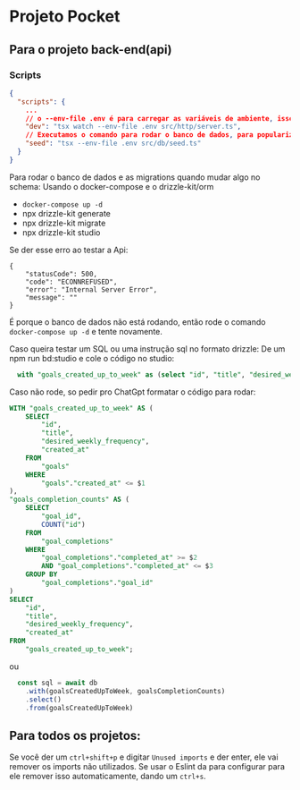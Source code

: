# Projeto Pocket

## Para o projeto back-end(api)

### Scripts

```JSON
{
  "scripts": {
    ...
    // o --env-file .env é para carregar as variáveis de ambiente, isso já esta nativo no node
    "dev": "tsx watch --env-file .env src/http/server.ts",
    // Executamos o comando para rodar o banco de dados, para popularizar o banco de dados com infos
    "seed": "tsx --env-file .env src/db/seed.ts"
  }
}
```

Para rodar o banco de dados e as migrations quando mudar algo no schema: Usando o docker-compose e o drizzle-kit/orm
- `docker-compose up -d`
- npx drizzle-kit generate
- npx drizzle-kit migrate
- npx drizzle-kit studio

Se der esse erro ao testar a Api:
```
{
	"statusCode": 500,
	"code": "ECONNREFUSED",
	"error": "Internal Server Error",
	"message": ""
}
```
É porque o banco de dados não está rodando, então rode o comando `docker-compose up -d` e tente novamente.


Caso queira testar um SQL ou uma instrução sql no formato drizzle: De um npm run bd:studio e cole o código no studio:
```SQL runner
  with "goals_created_up_to_week" as (select "id", "title", "desired_weekly_frequency", "created_at" from "goals" where "goals"."created_at" <= $1), "goals_completion_counts" as (select "goal_id", count("id") from "goal_completions" where ("goal_completions"."completed_at" >= $2 and "goal_completions"."completed_at" <= $3) group by "goal_completions"."goal_id") select "id", "title", "desired_weekly_frequency", "created_at" from "goals_created_up_to_week"
```
Caso não rode, so pedir pro ChatGpt formatar o código para rodar:
```SQL runner
WITH "goals_created_up_to_week" AS (
    SELECT 
        "id", 
        "title", 
        "desired_weekly_frequency", 
        "created_at" 
    FROM 
        "goals" 
    WHERE 
        "goals"."created_at" <= $1
),
"goals_completion_counts" AS (
    SELECT 
        "goal_id", 
        COUNT("id") 
    FROM 
        "goal_completions" 
    WHERE 
        "goal_completions"."completed_at" >= $2 
        AND "goal_completions"."completed_at" <= $3
    GROUP BY 
        "goal_completions"."goal_id"
)
SELECT 
    "id", 
    "title", 
    "desired_weekly_frequency", 
    "created_at" 
FROM 
    "goals_created_up_to_week";
```
ou
```ts Drizzle runner
  const sql = await db
    .with(goalsCreatedUpToWeek, goalsCompletionCounts)
    .select()
    .from(goalsCreatedUpToWeek)
```

## Para todos os projetos:

Se você der um `ctrl+shift+p` e digitar `Unused imports` e der enter, ele vai remover os imports não utilizados. Se usar o Eslint da para configurar para ele remover isso automaticamente, dando um `ctrl+s`.